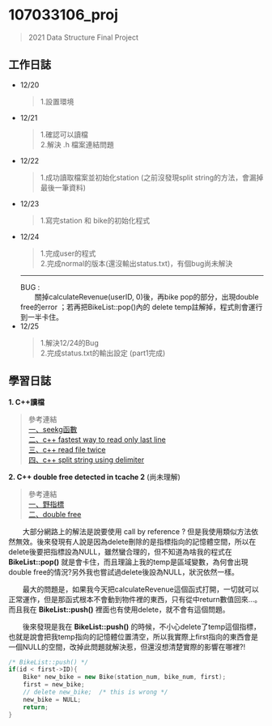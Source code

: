 # 107033106_proj
> 2021 Data Structure Final Project
## 工作日誌
- 12/20 
    > 1.設置環境
- 12/21
    > 1.確認可以讀檔 <br>
    > 2.解決 .h 檔案連結問題 <br>
- 12/22
    > 1.成功讀取檔案並初始化station (之前沒發現split string的方法，會漏掉最後一筆資料)
- 12/23
    >1.寫完station 和 bike的初始化程式
- 12/24
    >1.完成user的程式  <br>
    >2.完成normal的版本(還沒輸出status.txt)，有個bug尚未解決
    ***
    BUG : <br> 
    &emsp;&emsp;關掉calculateRevenue(userID, 0)後，再bike pop的部分，出現double free的error ；若再把BikeList::pop()內的 delete temp註解掉，程式則會運行到一半卡住。
- 12/25 <br>
    >1.解決12/24的Bug <br>
    >2.完成status.txt的輸出設定 (part1完成) 

## 學習日誌
**1. C++讀檔** <br>
>參考連結 <br>
>[一、seekg函數](http://c.biancheng.net/view/1541.html) <br>
>[二、c++ fastest way to read only last line](https://stackoverflow.com/questions/11876290/c-fastest-way-to-read-only-last-line-of-text-file) <br>
>[三、c++ read file twice](https://stackoverflow.com/questions/16393583/how-to-read-same-file-twice-in-a-row) <br>
>[四、c++ split string using delimiter](https://stackoverflow.com/questions/14265581/parse-split-a-string-in-c-using-string-delimiter-standard-c) <br>

**2. C++ double free detected in tcache 2** (尚未理解)
>參考連結 <br>
>[一、野指標](https://www.itread01.com/content/1548459559.html) <br>
>[二、double free](https://stackoverflow.com/questions/67359233/what-does-this-error-means-free-double-free-detected-in-tcache-2) <br>

&emsp;&emsp;大部分網路上的解法是說要使用 call by reference ? 但是我使用類似方法依然無效。後來發現有人說是因為delete刪除的是指標指向的記憶體空間，所以在delete後要把指標設為NULL，雖然蠻合理的，但不知道為啥我的程式在 **BikeList::pop()** 就是會卡住，而且理論上我的temp是區域變數，為何會出現double free的情況?另外我也嘗試過delete後設為NULL，狀況依然一樣。

&emsp;&emsp;最大的問題是，如果我今天把calculateRevenue這個函式打開，一切就可以正常運作，但是那函式根本不會動到物件裡的東西，只有從中return數值回來...。而且我在 **BikeList::push()** 裡面也有使用delete，就不會有這個問題。

&emsp;&emsp;後來發現是我在 **BikeList::push()** 的時候，不小心delete了temp這個指標，也就是說會把我temp指向的記憶體位置清空，所以我實際上first指向的東西會是一個NULL的空間，改掉此問題就解決惹，但還沒想清楚實際的影響在哪裡?!

```cpp
/* BikeList::push() */
if(id < first->ID){
    Bike* new_bike = new Bike(station_num, bike_num, first);
    first = new_bike;
    // delete new_bike;  /* this is wrong */
    new_bike = NULL;
    return;
}
```




